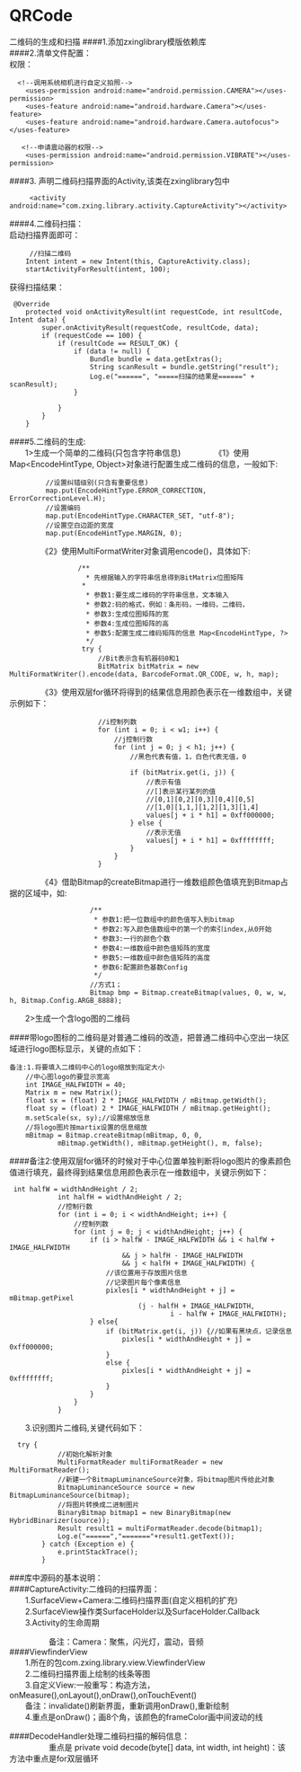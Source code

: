 # QRCode
二维码的生成和扫描
####1.添加zxinglibrary模版依赖库  
####2.清单文件配置：  
权限：  
  
	  <!--调用系统相机进行自定义拍照-->
	    <uses-permission android:name="android.permission.CAMERA"></uses-permission>
	    <uses-feature android:name="android.hardware.Camera"></uses-feature>
	    <uses-feature android:name="android.hardware.Camera.autofocus"></uses-feature>
	
	   <!--申请震动器的权限-->
	    <uses-permission android:name="android.permission.VIBRATE"></uses-permission>
####3. 声明二维码扫描界面的Activity,该类在zxinglibrary包中  

	     <activity android:name="com.zxing.library.activity.CaptureActivity"></activity>
	     
####4.二维码扫描：  
启动扫描界面即可：   

		 //扫描二维码
		Intent intent = new Intent(this, CaptureActivity.class);
		startActivityForResult(intent, 100);
获得扫描结果：

	 @Override
	    protected void onActivityResult(int requestCode, int resultCode, Intent data) {
	        super.onActivityResult(requestCode, resultCode, data);
	        if (requestCode == 100) {
	            if (resultCode == RESULT_OK) {
	                if (data != null) {
	                    Bundle bundle = data.getExtras();
	                    String scanResult = bundle.getString("result");
	                    Log.e("======", "=====扫描的结果是======" + scanResult);
	                }
	
	            }
	        }
	    }
####5.二维码的生成:  
&emsp;&emsp;1>生成一个简单的二维码(只包含字符串信息)
&emsp;&emsp;&emsp;&emsp;《1》使用Map<EncodeHintType, Object>对象进行配置生成二维码的信息，一般如下:
             
             //设置纠错级别(只含有重要信息)
             map.put(EncodeHintType.ERROR_CORRECTION, ErrorCorrectionLevel.H);
             //设置编码
             map.put(EncodeHintType.CHARACTER_SET, "utf-8");
             //设置空白边距的宽度
             map.put(EncodeHintType.MARGIN, 0);
     
               
&emsp;&emsp;&emsp;&emsp;《2》使用MultiFormatWriter对象调用encode()，具体如下:
  
                     /**
                       * 先根据输入的字符串信息得到BitMatrix位图矩阵
                      *
                       * 参数1:要生成二维码的字符串信息，文本输入
                       * 参数2:码的格式，例如：条形码，一维码，二维码，
                       * 参数3:生成位图矩阵的宽
                       * 参数4:生成位图矩阵的高
                       * 参数5:配置生成二维码矩阵的信息 Map<EncodeHintType, ?>
                       */
                      try {
                          //Bit表示含有机器码0和1
                          BitMatrix bitMatrix = new MultiFormatWriter().encode(data, BarcodeFormat.QR_CODE, w, h, map);
&emsp;&emsp;&emsp;&emsp;《3》使用双层for循环将得到的结果信息用颜色表示在一维数组中，关键示例如下：
                          
                          //i控制列数
                          for (int i = 0; i < w1; i++) {
                              //j控制行数
                              for (int j = 0; j < h1; j++) {
                                  //黑色代表有值，1，白色代表无值，0
              
                                  if (bitMatrix.get(i, j)) {
                                      //表示有值
                                      //[]表示某行某列的值
                                      //[0,1][0,2][0,3][0,4][0,5]
                                      //[1,0][1,1,][1,2][1,3][1,4]
                                      values[j + i * h1] = 0xff000000;
                                  } else {
                                      //表示无值
                                      values[j + i * h1] = 0xffffffff;
                                  }
                              }
                          }
&emsp;&emsp;&emsp;&emsp;《4》借助Bitmap的createBitmap进行一维数组颜色值填充到Bitmap占据的区域中，如:
            
                        /**
                         * 参数1:把一位数组中的颜色值写入到bitmap
                         * 参数2:写入颜色值数组中的第一个的索引index,从0开始
                         * 参数3:一行的颜色个数
                         * 参数4:一维数组中颜色值矩阵的宽度
                         * 参数5:一维数组中颜色值矩阵的高度
                         * 参数6:配置颜色基数Config
                         */
                        //方式1；
                        Bitmap bmp = Bitmap.createBitmap(values, 0, w, w, h, Bitmap.Config.ARGB_8888);
             
&emsp;&emsp;2>生成一个含logo图的二维码

####带logo图标的二维码是对普通二维码的改造，把普通二维码中心空出一块区域进行logo图标显示，关键的点如下：

    备注:1.将要填入二维码中心的logo缩放到指定大小
        //中心图logo的要显示宽高
        int IMAGE_HALFWIDTH = 40;
        Matrix m = new Matrix();
        float sx = (float) 2 * IMAGE_HALFWIDTH / mBitmap.getWidth();
        float sy = (float) 2 * IMAGE_HALFWIDTH / mBitmap.getHeight();
        m.setScale(sx, sy);//设置缩放信息
        //将logo图片按martix设置的信息缩放
        mBitmap = Bitmap.createBitmap(mBitmap, 0, 0,
                mBitmap.getWidth(), mBitmap.getHeight(), m, false);
####备注2:使用双层for循环的时候对于中心位置单独判断将logo图片的像素颜色值进行填充，最终得到结果信息用颜色表示在一维数组中，关键示例如下：
    
     int halfW = widthAndHeight / 2;
                int halfH = widthAndHeight / 2;
                //控制行数
                for (int i = 0; i < widthAndHeight; i++) {
                    //控制列数
                    for (int j = 0; j < widthAndHeight; j++) {
                        if (i > halfW - IMAGE_HALFWIDTH && i < halfW + IMAGE_HALFWIDTH
                                && j > halfH - IMAGE_HALFWIDTH
                                && j < halfH + IMAGE_HALFWIDTH) {
                            //该位置用于存放图片信息
                            //记录图片每个像素信息
                            pixles[i * widthAndHeight + j] = mBitmap.getPixel
                                    (j - halfH + IMAGE_HALFWIDTH,
                                            i - halfW + IMAGE_HALFWIDTH);
                        } else{
                            if (bitMatrix.get(i, j)) {//如果有黑块点，记录信息
                                pixles[i * widthAndHeight + j] = 0xff000000;
                            }
                            else {
                                pixles[i * widthAndHeight + j] = 0xffffffff;
                            }
                        }
                    }
                }       
&emsp;&emsp;3.识别图片二维码,关键代码如下：
    
      try {
                //初始化解析对象
                MultiFormatReader multiFormatReader = new MultiFormatReader();
                //新建一个BitmapLuminanceSource对象，将bitmap图片传给此对象
                BitmapLuminanceSource source = new BitmapLuminanceSource(bitmap);
                //将图片转换成二进制图片
                BinaryBitmap bitmap1 = new BinaryBitmap(new HybridBinarizer(source));
                Result result1 = multiFormatReader.decode(bitmap1);
                Log.e("======","======="+result1.getText());
            } catch (Exception e) {
                e.printStackTrace();
            }
	      	       
###库中源码的基本说明：  
####CaptureActivity:二维码的扫描界面：    
 &emsp;&emsp;1.SurfaceView+Camera:二维码扫描界面(自定义相机的扩充)      
 &emsp;&emsp;2.SurfaceView操作类SurfaceHolder以及SurfaceHolder.Callback      
 &emsp;&emsp;3.Activity的生命周期      

&emsp;&emsp;&emsp;&emsp;&emsp;备注：Camera：聚焦，闪光灯，震动，音频        
####ViewfinderView      
 &emsp;&emsp;1.所在的包com.zxing.library.view.ViewfinderView      
 &emsp;&emsp;2.二维码扫描界面上绘制的线条等图     
 &emsp;&emsp;3.自定义View:一般重写：构造方法，onMeasure(),onLayout(),onDraw(),onTouchEvent()      
 &emsp;&emsp;备注：invalidate()刷新界面，重新调用onDraw(),重新绘制      
 &emsp;&emsp;4.重点是onDraw()；画8个角，该颜色的frameColor画中间波动的线    

####DecodeHandler处理二维码扫描的解码信息：  
&emsp;&emsp;&emsp;&emsp;&emsp;重点是  private void decode(byte[] data, int width, int height)：该方法中重点是for双层循环


